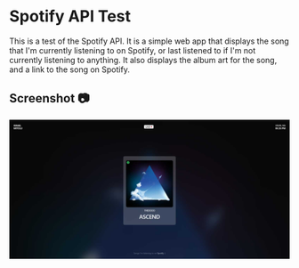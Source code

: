 # Spotify API Test

This is a test of the Spotify API. It is a simple web app that displays the song that I'm currently listening to on Spotify, or last listened to if I'm not currently listening to anything. It also displays the album art for the song, and a link to the song on Spotify.

## Screenshot :camera:

![Screenshot of the app](./public/Mitolu%20is%20listening%20to%20Ascend.jpg)

